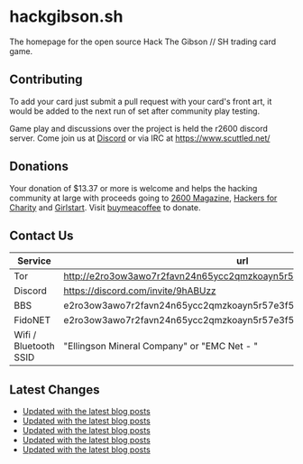 # hackgibson.sh
The homepage for the open source Hack The Gibson // SH trading card game.


## Contributing

To add your card just submit a pull request with your card's front art, it would be added to the next run of set after community play testing.

Game play and discussions over the project is held the r2600 discord server. Come join us at [Discord](https://discord.com/invite/9hABUzz) or via IRC at https://www.scuttled.net/


## Donations

Your donation of $13.37 or more is welcome and helps the hacking community at large with proceeds going to [2600 Magazine](https://2600.com/), [Hackers for Charity](https://hackersforcharity.org) and [Girlstart](https://girlstart.org).  Visit [buymeacoffee](https://www.buymeacoffee.com/hackgibson.sh) to donate.


## Contact Us

Service | url
-|-
Tor | http://e2ro3ow3awo7r2favn24n65ycc2qmzkoayn5r57e3f56nvjwdcgg32ad.onion
Discord | https://discord.com/invite/9hABUzz
BBS | e2ro3ow3awo7r2favn24n65ycc2qmzkoayn5r57e3f56nvjwdcgg32ad.onion:23
FidoNET | e2ro3ow3awo7r2favn24n65ycc2qmzkoayn5r57e3f56nvjwdcgg32ad.onion:24554
Wifi / Bluetooth SSID | "Ellingson Mineral Company" or "EMC Net - <fidonet address>"

## Latest Changes
<!-- BLOG-POST-LIST:START -->
- [Updated with the latest blog posts](https://github.com/DFW2600/hackgibson.sh/commit/d6f81ffe3527eebe59281a98ea6fa1baef46d50c)
- [Updated with the latest blog posts](https://github.com/DFW2600/hackgibson.sh/commit/930348d08577555b8737fc5a2d3c9ef8a3676230)
- [Updated with the latest blog posts](https://github.com/DFW2600/hackgibson.sh/commit/b4b680180af4e1953f6fd74a396700b14cc58423)
- [Updated with the latest blog posts](https://github.com/DFW2600/hackgibson.sh/commit/811c4ab3c9b39309d33fc6feb2763a318e6d5e78)
- [Updated with the latest blog posts](https://github.com/DFW2600/hackgibson.sh/commit/d61fb1154c68c44d2c5937012aabd96224b4852c)
<!-- BLOG-POST-LIST:END -->
